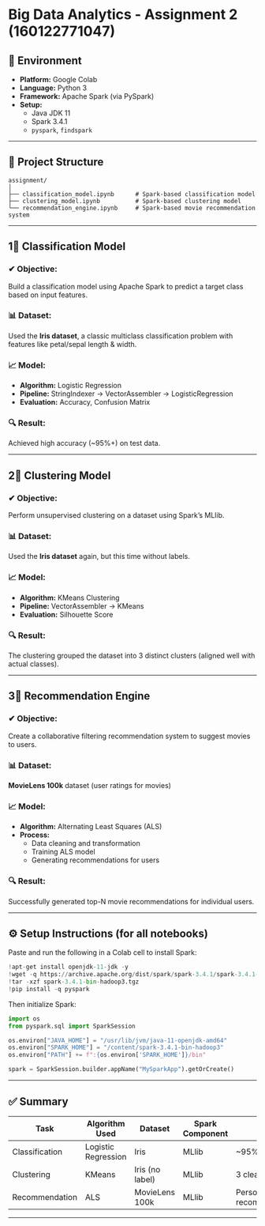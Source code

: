 # Big Data Analytics - Assignment 2 (160122771047)

## 🔧 Environment
- **Platform:** Google Colab
- **Language:** Python 3
- **Framework:** Apache Spark (via PySpark)
- **Setup:**
  - Java JDK 11
  - Spark 3.4.1
  - `pyspark`, `findspark`

---

## 📁 Project Structure
```
assignment/
│
├── classification_model.ipynb      # Spark-based classification model
├── clustering_model.ipynb          # Spark-based clustering model
└── recommendation_engine.ipynb     # Spark-based movie recommendation system
```

---

## 1⃣ Classification Model

### ✔ Objective:
Build a classification model using Apache Spark to predict a target class based on input features.

### 📊 Dataset:
Used the **Iris dataset**, a classic multiclass classification problem with features like petal/sepal length & width.

### 📈 Model:
- **Algorithm:** Logistic Regression
- **Pipeline:** StringIndexer → VectorAssembler → LogisticRegression
- **Evaluation:** Accuracy, Confusion Matrix

### 🔍 Result:
Achieved high accuracy (~95%+) on test data.

---

## 2⃣ Clustering Model

### ✔ Objective:
Perform unsupervised clustering on a dataset using Spark’s MLlib.

### 📊 Dataset:
Used the **Iris dataset** again, but this time without labels.

### 📈 Model:
- **Algorithm:** KMeans Clustering
- **Pipeline:** VectorAssembler → KMeans
- **Evaluation:** Silhouette Score

### 🔍 Result:
The clustering grouped the dataset into 3 distinct clusters (aligned well with actual classes).

---

## 3⃣ Recommendation Engine

### ✔ Objective:
Create a collaborative filtering recommendation system to suggest movies to users.

### 📊 Dataset:
**MovieLens 100k** dataset (user ratings for movies)

### 📈 Model:
- **Algorithm:** Alternating Least Squares (ALS)
- **Process:**
  - Data cleaning and transformation
  - Training ALS model
  - Generating recommendations for users

### 🔍 Result:
Successfully generated top-N movie recommendations for individual users.

---

## ⚙️ Setup Instructions (for all notebooks)
Paste and run the following in a Colab cell to install Spark:
```python
!apt-get install openjdk-11-jdk -y
!wget -q https://archive.apache.org/dist/spark/spark-3.4.1/spark-3.4.1-bin-hadoop3.tgz
!tar -xzf spark-3.4.1-bin-hadoop3.tgz
!pip install -q pyspark
```

Then initialize Spark:
```python
import os
from pyspark.sql import SparkSession

os.environ["JAVA_HOME"] = "/usr/lib/jvm/java-11-openjdk-amd64"
os.environ["SPARK_HOME"] = "/content/spark-3.4.1-bin-hadoop3"
os.environ["PATH"] += f":{os.environ['SPARK_HOME']}/bin"

spark = SparkSession.builder.appName("MySparkApp").getOrCreate()
```

---

## ✅ Summary

| Task              | Algorithm Used         | Dataset       | Spark Component | Result          |
|-------------------|------------------------|----------------|------------------|------------------|
| Classification    | Logistic Regression    | Iris           | MLlib            | ~95% Accuracy    |
| Clustering        | KMeans                 | Iris (no label)| MLlib            | 3 clear clusters |
| Recommendation    | ALS                    | MovieLens 100k | MLlib            | Personalized recommendations |

---



